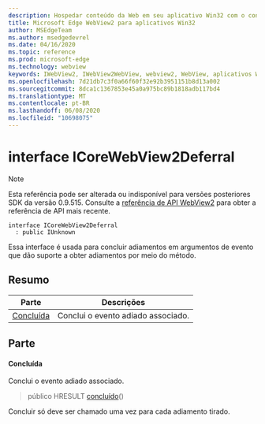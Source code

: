 ```yaml
---
description: Hospedar conteúdo da Web em seu aplicativo Win32 com o controle WebView2 do Microsoft Edge
title: Microsoft Edge WebView2 para aplicativos Win32
author: MSEdgeTeam
ms.author: msedgedevrel
ms.date: 04/16/2020
ms.topic: reference
ms.prod: microsoft-edge
ms.technology: webview
keywords: IWebView2, IWebView2WebView, webview2, WebView, aplicativos Win32, Win32, Edge, ICoreWebView2, ICoreWebView2Controller, controle do navegador, HTML Edge
ms.openlocfilehash: 7d21db7c3f0a66f60f32e92b3951151b8d13a002
ms.sourcegitcommit: 8dca1c1367853e45a0a975bc89b1818adb117bd4
ms.translationtype: MT
ms.contentlocale: pt-BR
ms.lasthandoff: 06/08/2020
ms.locfileid: "10698075"
---
```

# interface ICoreWebView2Deferral 

> [!NOTE]
> Esta referência pode ser alterada ou indisponível para versões posteriores SDK da versão 0.9.515. Consulte a [referência de API WebView2](../../../webview2-api-reference.md) para obter a referência de API mais recente.

```
interface ICoreWebView2Deferral
  : public IUnknown
```

Essa interface é usada para concluir adiamentos em argumentos de evento que dão suporte a obter adiamentos por meio do método.

## Resumo

 Parte                        | Descrições
--------------------------------|---------------------------------------------
[Concluída](#complete) | Conclui o evento adiado associado.

## Parte

#### Concluída 

Conclui o evento adiado associado.

> público HRESULT [concluído](#complete)()

Concluir só deve ser chamado uma vez para cada adiamento tirado.


